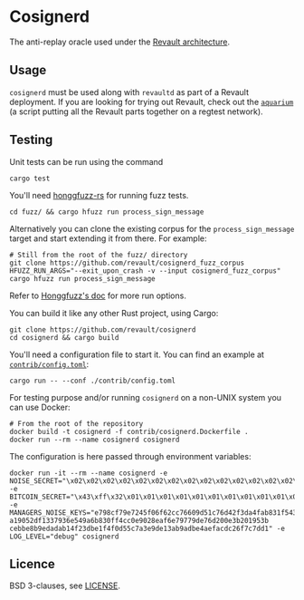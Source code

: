 # Cosignerd

The anti-replay oracle used under the [Revault architecture](https://github.com/revault/practical-revault/blob/master/revault.pdf).

## Usage

`cosignerd` must be used along with `revaultd` as part of a Revault deployment.
If you are looking for trying out Revault, check out the [`aquarium`](https://github.com/revault/aquarium)
(a script putting all the Revault parts together on a regtest network).

## Testing

Unit tests can be run using the command
```
cargo test
```

You'll need [honggfuzz-rs](https://github.com/rust-fuzz/honggfuzz-rs) for running fuzz tests.

```
cd fuzz/ && cargo hfuzz run process_sign_message
```

Alternatively you can clone the existing corpus for the `process_sign_message` target and start extending it from there. For example:

```
# Still from the root of the fuzz/ directory
git clone https://github.com/revault/cosignerd_fuzz_corpus
HFUZZ_RUN_ARGS="--exit_upon_crash -v --input cosignerd_fuzz_corpus" cargo hfuzz run process_sign_message
```

Refer to [Honggfuzz's doc](https://github.com/google/honggfuzz/blob/master/docs/USAGE.md#cmdline---help) for more run options.

You can build it like any other Rust project, using Cargo:
```
git clone https://github.com/revault/cosignerd
cd cosignerd && cargo build
```

You'll need a configuration file to start it. You can find an example at
[`contrib/config.toml`](contrib/config.toml):
```
cargo run -- --conf ./contrib/config.toml
```

For testing purpose and/or running `cosignerd` on a non-UNIX system you can use Docker:
```
# From the root of the repository
docker build -t cosignerd -f contrib/cosignerd.Dockerfile .
docker run --rm --name cosignerd cosignerd
```
The configuration is here passed through environment variables:
```
docker run -it --rm --name cosignerd -e NOISE_SECRET="\x02\x02\x02\x02\x02\x02\x02\x02\x02\x02\x02\x02\x02\x02\x02\x02\x02\x02\x02\x02\x02\x02\x02\x02\x02\x02\x02\x02\x02\x02\x02\x02" -e BITCOIN_SECRET="\x43\xff\x32\x01\x01\x01\x01\x01\x01\x01\x01\x01\x01\x01\x01\x01\x01\x01\x01\x01\x01\x01\x01\x01\x01\x01\x01\x01\x01\x01\81\x01" -e MANAGERS_NOISE_KEYS="e798cf79e7245f06f62cc76609d51c76d42f3da4fab831f543f3254e5c6d7dc7 a19052df1337936e549a6b830ff4cc0e9028eaf6e79779de76d200e3b201953b cebbe8b9edadab14f23dbe1f4f0d55c7a3e9de13ab9adbe4aefacdc26f7c7dd1" -e LOG_LEVEL="debug" cosignerd
```

## Licence

BSD 3-clauses, see [LICENSE](LICENSE).
